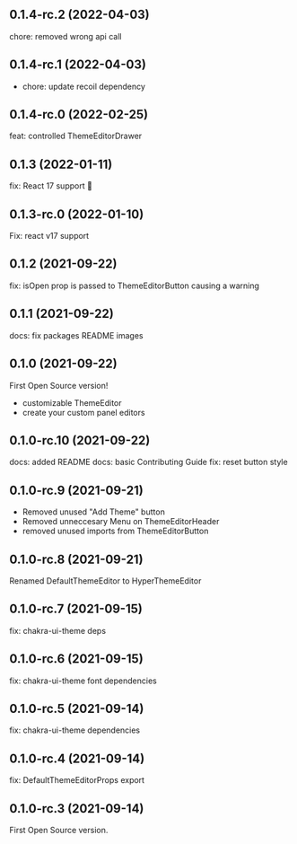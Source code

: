 ## 0.1.4-rc.2 (2022-04-03)

chore: removed wrong api call


## 0.1.4-rc.1 (2022-04-03)

- chore: update recoil dependency


## 0.1.4-rc.0 (2022-02-25)

feat: controlled ThemeEditorDrawer


## 0.1.3 (2022-01-11)

fix: React 17 support 🎉


## 0.1.3-rc.0 (2022-01-10)

Fix: react v17 support


## 0.1.2 (2021-09-22)

fix: isOpen prop is passed to ThemeEditorButton causing a warning


## 0.1.1 (2021-09-22)

docs: fix packages README images


## 0.1.0 (2021-09-22)

First Open Source version!

- customizable ThemeEditor
- create your custom panel editors



## 0.1.0-rc.10 (2021-09-22)

docs: added README
docs: basic Contributing Guide
fix: reset button style



## 0.1.0-rc.9 (2021-09-21)

- Removed unused "Add Theme" button
- Removed unneccesary Menu on ThemeEditorHeader
- removed unused imports from ThemeEditorButton



## 0.1.0-rc.8 (2021-09-21)

Renamed DefaultThemeEditor to HyperThemeEditor


## 0.1.0-rc.7 (2021-09-15)
fix: chakra-ui-theme deps


## 0.1.0-rc.6 (2021-09-15)

fix: chakra-ui-theme font dependencies


## 0.1.0-rc.5 (2021-09-14)

fix: chakra-ui-theme dependencies


## 0.1.0-rc.4 (2021-09-14)

fix: DefaultThemeEditorProps export


## 0.1.0-rc.3 (2021-09-14)

First Open Source version.

